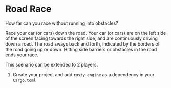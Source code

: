 # Road Race

How far can you race without running into obstacles?

Race your car (or cars) down the road.  Your car (or cars) are on the left side of the screen facing towards the right side, and are continuously driving down a road. The road sways back and forth, indicated by the borders of the road going up or down. Hitting side barriers or obstacles in the road ends your race.

This scenario can be extended to 2 players.

1. Create your project and add `rusty_engine` as a dependency in your `Cargo.toml`
